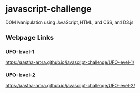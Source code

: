 # javascript-challenge
DOM Manipulation using JavaScript, HTML, and CSS, and D3.js

## Webpage Links
### UFO-level-1
https://aastha-arora.github.io/javascript-challenge/UFO-level-1/

### UFO-level-2
https://aastha-arora.github.io/javascript-challenge/UFO-level-2/
